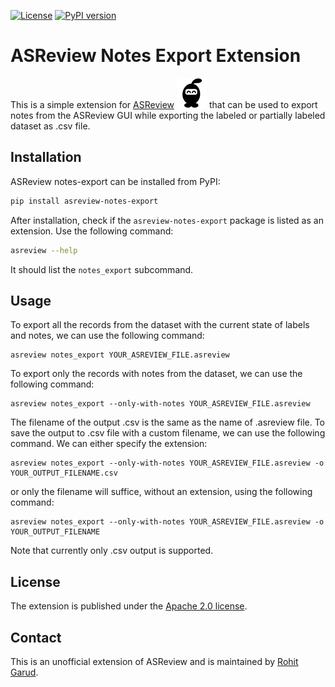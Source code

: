 [![License](https://img.shields.io/badge/License-Apache_2.0-blue.svg)](https://opensource.org/licenses/Apache-2.0) [![PyPI version](https://badge.fury.io/py/asreview-notes-export.svg)](https://badge.fury.io/py/asreview-notes-export)

# ASReview Notes Export Extension
This is a simple extension for [ASReview](https://github.com/asreview) ![logo](https://raw.githubusercontent.com/asreview/asreview-artwork/e2e6e5ea58a22077b116b9c3d2a15bc3fea585c7/SVGicons/IconELAS/ELASeyes24px24px.svg "ASReview") that can be used to export notes from the ASReview GUI while exporting the labeled or partially labeled dataset as .csv file.

## Installation
ASReview notes-export can be installed from PyPI:
```bash
pip install asreview-notes-export
```

After installation, check if the `asreview-notes-export` package is listed as an
extension. Use the following command:

```bash
asreview --help
```

It should list the `notes_export` subcommand.

## Usage
To export all the records from the dataset with the current state of labels and notes, we can use the following command:
```
asreview notes_export YOUR_ASREVIEW_FILE.asreview
```

To export only the records with notes from the dataset, we can use the following command:
```
asreview notes_export --only-with-notes YOUR_ASREVIEW_FILE.asreview
```

The filename of the output .csv is the same as the name of .asreview file. To save the output to .csv file with a custom filename, we can use the following command. We can either specify the extension:
```
asreview notes_export --only-with-notes YOUR_ASREVIEW_FILE.asreview -o YOUR_OUTPUT_FILENAME.csv
```  

or only the filename will suffice, without an extension, using the following command:
```
asreview notes_export --only-with-notes YOUR_ASREVIEW_FILE.asreview -o YOUR_OUTPUT_FILENAME
``` 

Note that currently only .csv output is supported. 

## License
The extension is published under the [Apache 2.0 license](https://github.com/rohitgarud/asreview-notes-export/blob/main/LICENSE).

## Contact
This is an unofficial extension of ASReview and is maintained by [Rohit Garud](https://github.com/rohitgarud). 

